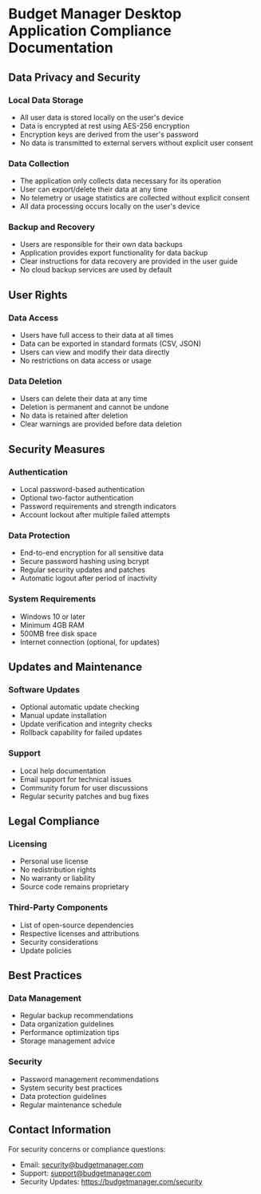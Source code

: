 # Budget Manager Desktop Application Compliance Documentation

## Data Privacy and Security

### Local Data Storage
- All user data is stored locally on the user's device
- Data is encrypted at rest using AES-256 encryption
- Encryption keys are derived from the user's password
- No data is transmitted to external servers without explicit user consent

### Data Collection
- The application only collects data necessary for its operation
- User can export/delete their data at any time
- No telemetry or usage statistics are collected without explicit consent
- All data processing occurs locally on the user's device

### Backup and Recovery
- Users are responsible for their own data backups
- Application provides export functionality for data backup
- Clear instructions for data recovery are provided in the user guide
- No cloud backup services are used by default

## User Rights

### Data Access
- Users have full access to their data at all times
- Data can be exported in standard formats (CSV, JSON)
- Users can view and modify their data directly
- No restrictions on data access or usage

### Data Deletion
- Users can delete their data at any time
- Deletion is permanent and cannot be undone
- No data is retained after deletion
- Clear warnings are provided before data deletion

## Security Measures

### Authentication
- Local password-based authentication
- Optional two-factor authentication
- Password requirements and strength indicators
- Account lockout after multiple failed attempts

### Data Protection
- End-to-end encryption for all sensitive data
- Secure password hashing using bcrypt
- Regular security updates and patches
- Automatic logout after period of inactivity

### System Requirements
- Windows 10 or later
- Minimum 4GB RAM
- 500MB free disk space
- Internet connection (optional, for updates)

## Updates and Maintenance

### Software Updates
- Optional automatic update checking
- Manual update installation
- Update verification and integrity checks
- Rollback capability for failed updates

### Support
- Local help documentation
- Email support for technical issues
- Community forum for user discussions
- Regular security patches and bug fixes

## Legal Compliance

### Licensing
- Personal use license
- No redistribution rights
- No warranty or liability
- Source code remains proprietary

### Third-Party Components
- List of open-source dependencies
- Respective licenses and attributions
- Security considerations
- Update policies

## Best Practices

### Data Management
- Regular backup recommendations
- Data organization guidelines
- Performance optimization tips
- Storage management advice

### Security
- Password management recommendations
- System security best practices
- Data protection guidelines
- Regular maintenance schedule

## Contact Information

For security concerns or compliance questions:
- Email: security@budgetmanager.com
- Support: support@budgetmanager.com
- Security Updates: https://budgetmanager.com/security 